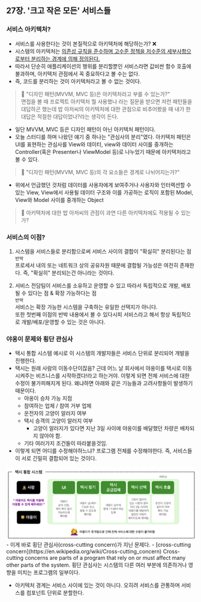 ## 27장. '크고 작은 모든' 서비스들

### 서비스 아키텍처?
- 서비스를 사용한다는 것이 본질적으로 아키텍처에 해당하는가? ❌
- 시스템의 아키텍처는 <u>의존성 규칙을 준수하며 고수준 정책을 저수준의 세부사항으로부터 분리하는 경계에 의해 정의된다.</u>
- 따라서 단순히 애플리케이션의 행위를 분리할뿐인 서비스라면 값비싼 함수 호출에 불과하며, 아키텍처 관점에서 꼭 중요하다고 볼 수는 없다.
- 즉, 코드를 분리하는 것이 아키텍처라고 볼 수 없는 것이다.   

>🤔 "디자인 패턴(MVVM, MVC 등)은 아키텍처라고 부를 수 있는가?"   
면접을 볼 때 프로젝트 아키텍처 뭘 사용했나 라는 질문을 받으면 저런 패턴들을 대답하곤 했는데 밥 아저씨의 아키텍처에 대한 관점으로 비추어봤을 때 내가 한 대답은 적절한 대답이었나?라는 생각이 든다.

- 일단 MVVM, MVC 등은 디자인 패턴이 아닌 아키텍처 패턴이다.
- 오늘 스터디를 하며 나왔던 얘기 중 하나는 "관심사의 분리"였다. 아키텍처 패턴은 UI를 표현하는 관심사를 View와 데이터, view와 데이터 사이를 중개하는 Controller(혹은 Presenter나 ViewModel 등)로 나누었기 때문에 아키텍처라고 볼 수 있다.

>🤔 "디자인 패턴(MVVM, MVC 등)의 각 요소들은 경계로 나뉘어지는가?"  
- 위에서 언급했던 것처럼 데이터를 사용자에게 보여주거나 사용자와 인터렉션할 수 있는 View, View에서 사용될 데이터 구조와 이를 가공하는 로직이 포함된 Model, View와 Model 사이를 중개하는 Object

>🤔 아키텍처에 대한 밥 아저씨의 관점이 과연 다른 아키텍처에도 적용될 수 있는가?

### 서비스의 이점?
1. 시스템을 서비스들로 분리함으로써 서비스 사이의 결합이 "확실히" 분리된다는 점   
`반박`   
프로세서 내의 또는 네트워크 상의 공유자원 때문에 결합될 가능성은 여전히 존재한다. 즉, "확실히" 분리되는건 아니라는 것이다.

2. 서비스 전담팀이 서비스를 소유하고 운영할 수 있고 따라서 독립적으로 개발, 배포될 수 있다는 점 & 확장 가능하다는 점   
`반박`   
서비스는 확장 가능한 시스템을 구축하는 유일한 선택지가 아니다.   
또한 첫번째 이점의 반박 내용에서 볼 수 있다시피 서비스라고 해서 항상 독립적으로 개발/배포/운영할 수 있는 것은 아니다.

### 야옹이 문제와 횡단 관심사
- 택시 통합 시스템 예시로 이 시스템의 개발자들은 서비스 단위로 분리되어 개발을 진행한다.  
- 택시는 원래 사람의 이동수단이잖음? 근데 어느 날 회사에서 야옹이를 택시로 이동시켜주는 비즈니스를 시작하겠다!라고 하는거야. 이렇게 되면 전체 서비스에 대한 수정이 불가피해지게 된다. 왜냐하면 아래와 같은 기능들과 고려사항들이 발생하기 때문이다.   
    - 야옹이 승차 가능 지점
    - 참여하는 업체 / 참여 거부 업체
    - 운전자의 고양이 알러지 여부
    - 택시 승객의 고양이 알러지 여부
        - 고양이 알러지가 있다면 지난 3일 사이에 야옹이를 배달했던 차량은 배차되지 않아야 함.
    - 기타 여러가지 조건들이 따라붙을것임.
- 이렇게 되면 어디를 수정해야하느냐? 프로그램 전체를  수정해야한다. 즉, 서비스들이 서로 긴밀히 결합되어 있는 것이다.   
<img src="./images/27-cross-cutting-concern.png">
- 이게 바로 횡단 관심사(cross-cutting concern)가 지닌 문제다.
- [cross-cutting concern](https://en.wikipedia.org/wiki/Cross-cutting_concern)   
Cross-cutting concerns are parts of a program that rely on or must affect many other parts of the system.   
횡단 관심사는 시스템의 다른 여러 부분에 의존하거나 영향을 미치는 프로그램의 일부이다.

- 아키텍처 경계는 서비스 사이에 있는 것이 아니다. 오히려 서비스를 관통하며 서비스를 컴포넌트 단위로 분할한다.